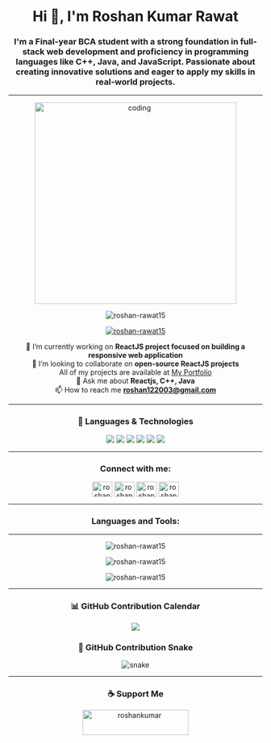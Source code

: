 <h1 align="center">Hi 👋, I'm Roshan Kumar Rawat</h1>
<h3 align="center">I'm a Final-year BCA student with a strong foundation in full-stack web development and proficiency in programming languages like C++, Java, and JavaScript. Passionate about creating innovative solutions and eager to apply my skills in real-world projects.</h3>

<hr>

<div align="center">
  <img alt="coding" width="400" src="https://camo.githubusercontent.com/88adc7c88c9d3dba7479020846ed35d13410e3707c7f149e1c6140cc6beaef9a/68747470733a2f2f70687973696373677572756b756c2e66696c65732e776f726470726573732e636f6d2f323031392f30322f6368617261637465722d312e676966" />
  <p> <img src="https://komarev.com/ghpvc/?username=roshan-rawat15&label=Profile%20views&color=0e75b6&style=flat" alt="roshan-rawat15" /> </p>
  <p> <a href="https://github.com/ryo-ma/github-profile-trophy"><img src="https://github-profile-trophy.vercel.app/?username=roshan-rawat15" alt="roshan-rawat15" /></a> </p>

🔭 I’m currently working on **ReactJS project focused on building a responsive web application**<br>
👯 I’m looking to collaborate on **open-source ReactJS projects**<br>
All of my projects are available at [My Portfolio](https://portfolio-six-zeta-0u5x6brln7.vercel.app/)<br>
💬 Ask me about **Reactjs, C++, Java**<br>
📫 How to reach me **roshan122003@gmail.com**<br>

<hr>

<h3 align="center">🚀 Languages & Technologies</h3>
<p align="center">
  <img src="https://img.shields.io/badge/Code-C++-red?style=for-the-badge&logo=cplusplus" />
  <img src="https://img.shields.io/badge/Code-Java-orange?style=for-the-badge&logo=java" />
  <img src="https://img.shields.io/badge/Code-JavaScript-yellow?style=for-the-badge&logo=javascript" />
  <img src="https://img.shields.io/badge/Frontend-React-blue?style=for-the-badge&logo=react" />
  <img src="https://img.shields.io/badge/Backend-Node.js-green?style=for-the-badge&logo=node.js" />
  <img src="https://img.shields.io/badge/UI-TailwindCSS-06B6D4?style=for-the-badge&logo=tailwindcss" />
</p>

<hr>

<h3>Connect with me:</h3>
<p>
  <a href="https://linkedin.com/in/roshan-rawat15" target="blank"><img align="center" src="https://raw.githubusercontent.com/rahuldkjain/github-profile-readme-generator/master/src/images/icons/Social/linked-in-alt.svg" alt="roshan kumar rawat" height="30" width="40" /></a>
  <a href="https://instagram.com/roshan_kr5292" target="blank"><img align="center" src="https://raw.githubusercontent.com/rahuldkjain/github-profile-readme-generator/master/src/images/icons/Social/instagram.svg" alt="roshan_kr5292" height="30" width="40" /></a>
  <a href="https://www.leetcode.com/roshankumarrawat" target="blank"><img align="center" src="https://raw.githubusercontent.com/rahuldkjain/github-profile-readme-generator/master/src/images/icons/Social/leet-code.svg" alt="roshankumarrawat" height="30" width="40" /></a>
  <a href="https://auth.geeksforgeeks.org/user/roshan1nk8k" target="blank"><img align="center" src="https://raw.githubusercontent.com/rahuldkjain/github-profile-readme-generator/master/src/images/icons/Social/geeks-for-geeks.svg" alt="roshan1nk8k" height="30" width="40" /></a>
</p>

<hr>

<h3>Languages and Tools:</h3>
<div align="center">
  <!-- keep your existing tech icons (no change) -->
  <!-- ... your tech stack icons from original code ... -->
</div>

<hr>

<p>
  <img src="https://github-readme-stats.vercel.app/api/top-langs?username=roshan-rawat15&show_icons=true&locale=en&layout=compact" alt="roshan-rawat15" />
</p>
<p>
  <img src="https://github-readme-stats.vercel.app/api?username=roshan-rawat15&show_icons=true&locale=en" alt="roshan-rawat15" />
</p>
<p>
  <img src="https://github-readme-streak-stats.herokuapp.com/?user=roshan-rawat15&" alt="roshan-rawat15" />
</p>

<hr>

<h3 align="center">📊 GitHub Contribution Calendar</h3>
<p align="center">
  <img src="https://github-readme-activity-graph.vercel.app/graph?username=roshan-rawat15&theme=react-dark&hide_border=true">
</p>

<h3 align="center">🐍 GitHub Contribution Snake</h3>
<div align="center">
  <img alt="snake" src="https://github.com/roshan-rawat15/roshan-rawat15/blob/output/github-contribution-grid-snake.svg">
</div>

<hr>

<h3 align="center">☕ Support Me</h3>
<p align="center">
  <a href="https://www.buymeacoffee.com/roshankumar" target="_blank">
    <img src="https://cdn.buymeacoffee.com/buttons/v2/default-yellow.png" height="50" width="210" alt="roshankumar" />
  </a>
</p>
